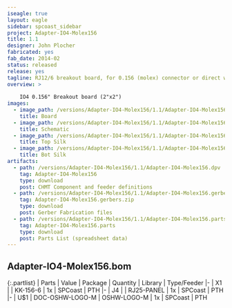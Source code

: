 ```yaml
---
iseagle: true
layout: eagle
sidebar: spcoast_sidebar
project: Adapter-IO4-Molex156
title: 1.1
designer: John Plocher
fabricated: yes
fab_date: 2014-02
status: released
release: yes
tagline: RJ12/6 breakout board, for 0.156 (molex) connector or direct wire soldering
overview: >
    
    IO4 0.156" Breakout board (2"x2")
images:
  - image_path: /versions/Adapter-IO4-Molex156/1.1/Adapter-IO4-Molex156.brd.png
    title: Board
  - image_path: /versions/Adapter-IO4-Molex156/1.1/Adapter-IO4-Molex156.sch.png
    title: Schematic
  - image_path: /versions/Adapter-IO4-Molex156/1.1/Adapter-IO4-Molex156.top.brd.png
    title: Top Silk
  - image_path: /versions/Adapter-IO4-Molex156/1.1/Adapter-IO4-Molex156.bot.brd.png
    title: Bot Silk
artifacts:
  - path: /versions/Adapter-IO4-Molex156/1.1/Adapter-IO4-Molex156.dpv
    tag: Adapter-IO4-Molex156
    type: download
    post: CHMT Component and feeder definitions
  - path: /versions/Adapter-IO4-Molex156/1.1/Adapter-IO4-Molex156.gerbers.zip
    tag: Adapter-IO4-Molex156.gerbers.zip
    type: download
    post: Gerber Fabrication files
  - path: /versions/Adapter-IO4-Molex156/1.1/Adapter-IO4-Molex156.parts.csv
    tag: Adapter-IO4-Molex156.parts
    type: download
    post: Parts List (spreadsheet data)
---
```


## Adapter-IO4-Molex156.bom

{:.partlist}
| Parts | Value | Package | Quantity | Library | Type/Feeder
|-
| X1 |  | KK-156-6 | 1x | SPCoast | PTH
|-
| J4 |  | RJ25-PANEL | 1x | SPCoast | PTH
|-
| U$1 | DOC-OSHW-LOGO-M | OSHW-LOGO-M | 1x | SPCoast | PTH
